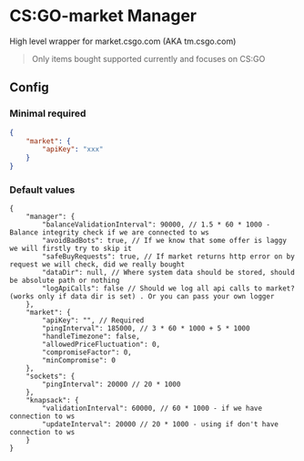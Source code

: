 # CS:GO-market Manager
High level wrapper for market.csgo.com (AKA tm.csgo.com)
> Only items bought supported currently and focuses on CS:GO

## Config

### Minimal required

```json
{
    "market": {
        "apiKey": "xxx"
    }
}
```

### Default values

```json5
{
    "manager": {
        "balanceValidationInterval": 90000, // 1.5 * 60 * 1000 - Balance integrity check if we are connected to ws
        "avoidBadBots": true, // If we know that some offer is laggy we will firstly try to skip it
        "safeBuyRequests": true, // If market returns http error on by request we will check, did we really bought
        "dataDir": null, // Where system data should be stored, should be absolute path or nothing
        "logApiCalls": false // Should we log all api calls to market?(works only if data dir is set) . Or you can pass your own logger
    },
    "market": {
        "apiKey": "", // Required
        "pingInterval": 185000, // 3 * 60 * 1000 + 5 * 1000
        "handleTimezone": false,
        "allowedPriceFluctuation": 0,
        "compromiseFactor": 0,
        "minCompromise": 0
    },
    "sockets": {
        "pingInterval": 20000 // 20 * 1000
    },
    "knapsack": {
        "validationInterval": 60000, // 60 * 1000 - if we have connection to ws
        "updateInterval": 20000 // 20 * 1000 - using if don't have connection to ws
    }
}
```
